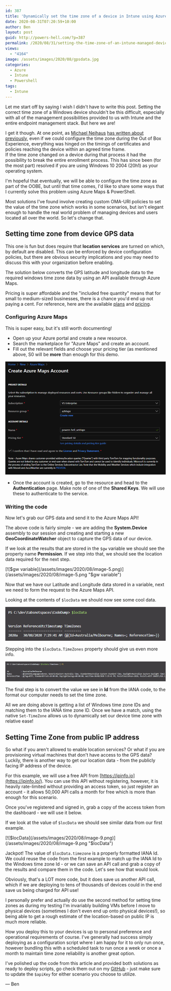 ```yaml
---
id: 387
title: 'Dynamically set the time zone of a device in Intune using Azure Maps & PowerShell'
date: 2020-08-31T07:20:59+10:00
author: Ben
layout: post
guid: http://powers-hell.com/?p=387
permalink: /2020/08/31/setting-the-time-zone-of-an-intune-managed-device-using-azure-maps-powershell/
views:
  - "4164"
image: /assets/images/2020/08/gpsdata.jpg
categories:
  - Azure
  - Intune
  - Powershell
tags:
  - Intune
---
```

Let me start off by saying I wish I didn't have to write this post. Setting the correct time zone of a Windows device shouldn't be this difficult, especially with all of the management possibilities provided to us with Intune and the entire endpoint management stack. But here we are!

<!--more-->

I get it though. At one point, as [Michael Neihaus](https://twitter.com/mniehaus) [has written about previously](https://oofhours.com/2019/12/20/configuring-time-zones-part-2/), even if we could configure the time zone during the Out of Box Experience, everything was hinged on the timings of certificates and policies reaching the device within an agreed time frame.  
If the time zone changed on a device during that process it had the possibility to break the entire enrollment process. This has since been (for the most part) resolved if you are using Windows 10 2004 (20h1) as your operating system.

I'm hopeful that eventually, we will be able to configure the time zone as part of the OOBE, but until that time comes, I'd like to share some ways that I currently solve this problem using Azure Maps & PowerShell.

Most solutions I've found involve creating custom OMA-URI policies to set the value of the time zone which works in some scenarios, but isn't elegant enough to handle the real world problem of managing devices and users located all over the world. So let's change that.

## Setting time zone from device GPS data

This one is fun but does require that **location services** are turned on which, by default are disabled. This can be enforced by device configuration policies, but there are obvious security implications and you may need to discuss this with your organization before enabling.

The solution below converts the GPS latitude and longitude data to the required windows time zone data by using an API available through Azure Maps.

Pricing is super affordable and the "included free quantity" means that for small to medium-sized businesses, there is a chance you'd end up not paying a cent. For reference, here are the available [plans](https://docs.microsoft.com/en-us/azure/azure-maps/choose-pricing-tier) and [pricing](https://azure.microsoft.com/en-us/pricing/details/azure-maps/).

### Configuring Azure Maps

This is super easy, but it's still worth documenting!

  * Open up your Azure portal and create a new resource.
  * Search the marketplace for "Azure Maps" and create an account.
  * Fill out the relevant fields and choose your pricing tier (as mentioned above, S0 will be **more** than enough for this demo.

[![Create Azure Maps Account](/assets/images/2020/08/image-4.png)](/assets/images/2020/08/image-4.png "Create Azure Maps Account")

  * Once the account is created, go to the resource and head to the **Authentication** page. Make note of one of the **Shared Keys**. We will use these to authenticate to the service.

### Writing the code

Now let's grab our GPS data and send it to the Azure Maps API!

The above code is fairly simple - we are adding the **System.Device** assembly to our session and creating and starting a new **GeoCoordinateWatcher** object to capture the GPS data of our device.

If we look at the results that are stored in the `$gw` variable we should see the property name **Permission**. If we step into that, we should see the location data required for the next step.

[![$gw variable](/assets/images/2020/08/image-5.png)](/assets/images/2020/08/image-5.png "$gw variable") 

Now that we have our Latitude and Longitude data stored in a variable, next we need to form the request to the Azure Maps API.

Looking at the contents of `$locData` we should now see some cool data.

[![location data](/assets/images/2020/08/image-6.png)](/assets/images/2020/08/image-6.png "location data")

Stepping into the `$locData.TimeZones` property should give us even more info.

[![Timezones data](/assets/images/2020/08/image-7.png)](/assets/images/2020/08/image-7.png "Timezones data")

The final step is to convert the value we see in **Id** from the IANA code, to the format our computer needs to set the time zone.

All we are doing above is getting a list of Windows time zone IDs and matching them to the IANA time zone ID. Once we have a match, using the native `Set-TimeZone` allows us to dynamically set our device time zone with relative ease!

## Setting Time Zone from public IP address

So what if you aren't allowed to enable location services? Or what if you are provisioning virtual machines that don't have access to the GPS data? Luckily, there is another way to get our location data - from the publicly facing IP address of the device.

For this example, we will use a free API from [](https://ipinfo.io)[https://ipinfo.io](https://ipinfo.io/). You can use this API without registering, however, it is heavily rate-limited without providing an access token, so just register an account - it allows 50,000 API calls a month for free which is more than enough for this scenario.

Once you've registered and signed in, grab a copy of the access token from the dashboard - we will use it below.

If we look at the value of `$locData` we should see similar data from our first example.

[![$locData](/assets/images/2020/08/image-9.png)](/assets/images/2020/08/image-9.png "$locData")

Jackpot! The value of `$locData.timezone` is a properly formatted IANA Id. We could reuse the code from the first example to match up the IANA Id to the Windows time zone Id - or we can save an API call and grab a copy of the results and compare them in the code. Let's see how that would look.

Obviously, that's a LOT more code, but it does save us another API call, which if we are deploying to tens of thousands of devices could in the end save us being charged for API use!

I personally prefer and actually do use the second method for setting time zones as during my testing I'm invariably building VMs before I move to physical devices (sometimes I don't even end up onto physical devices!), so being able to get a rough estimate of the location-based on public IP is much more reliable.

How you deploy this to your devices is up to personal preference and operational requirements of course. I've generally had success simply deploying as a configuration script where I am happy for it to only run once, however bundling this with a scheduled task to run once a week or once a month to maintain time zone reliability is another great option.

I've polished up the code from this article and provided both solutions as ready to deploy scripts, go check them out on my [GitHub](https://github.com/tabs-not-spaces/CodeDump/tree/master/Set-Timezone) - just make sure to update the `$apiKey` for either scenario you choose to utilize.

— Ben